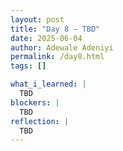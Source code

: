 ```yaml
---
layout: post
title: "Day 8 – TBD"
date: 2025-06-04
author: Adewale Adeniyi
permalink: /day8.html
tags: []

what_i_learned: |
  TBD
blockers: |
  TBD
reflection: |
  TBD
---
```

